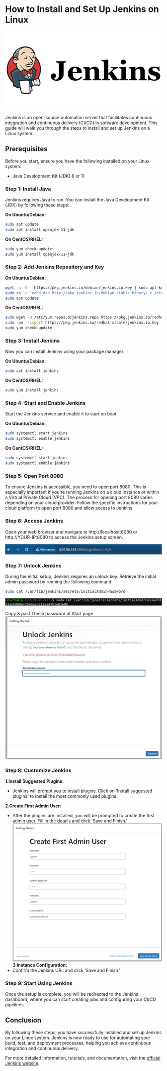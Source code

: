 # How to Install and Set Up Jenkins on Linux

![Jenkins Logo](../assets/jenkins/jenkin.png)

Jenkins is an open-source automation server that facilitates continuous integration and continuous delivery (CI/CD) in software development. This guide will walk you through the steps to install and set up Jenkins on a Linux system.

## Prerequisites


Before you start, ensure you have the following installed on your Linux system:

- Java Development Kit (JDK) 8 or 11

### Step 1: Install Java

Jenkins requires Java to run. You can install the Java Development Kit (JDK) by following these steps:

**On Ubuntu/Debian:**
```sh
sudo apt update
sudo apt install openjdk-11-jdk
```
**On CentOS/RHEL:**
```sh
sudo yum check-update
sudo yum install openjdk-11-jdk
```

### Step 2: Add Jenkins Repository and Key

**On Ubuntu/Debian:**
```sh
wget -q -O - https://pkg.jenkins.io/debian/jenkins.io.key | sudo apt-key add -
sudo sh -c 'echo deb http://pkg.jenkins.io/debian-stable binary/ > /etc/apt/sources.list.d/jenkins.list'
sudo apt update
```
**On CentOS/RHEL:**
```sh
sudo wget -O /etc/yum.repos.d/jenkins.repo https://pkg.jenkins.io/redhat-stable/jenkins.repo
sudo rpm --import https://pkg.jenkins.io/redhat-stable/jenkins.io.key
sudo yum check-update
```

### Step 3: Install Jenkins
Now you can install Jenkins using your package manager.

**On Ubuntu/Debian:**
```sh
sudo apt install jenkins
```
**On CentOS/RHEL:**
```sh
sudo yum install jenkins
```

### Step 4: Start and Enable Jenkins
Start the Jenkins service and enable it to start on boot.

**On Ubuntu/Debian:**
```sh
sudo systemctl start jenkins
sudo systemctl enable jenkins
```
**On CentOS/RHEL:**
```sh
sudo systemctl start jenkins
sudo systemctl enable jenkins
```

### Step 5: Open Port 8080
To ensure Jenkins is accessible, you need to open port 8080. This is especially important if you're running Jenkins on a cloud instance or within a Virtual Private Cloud (VPC). The process for opening port 8080 varies depending on your cloud provider. Follow the specific instructions for your cloud platform to open port 8080 and allow access to Jenkins.

### Step 6: Access Jenkins
Open your web browser and navigate to http://localhost:8080 or http://YOUR-IP:8080 to access the Jenkins setup screen.

![Jenkin-Url](../assets/jenkins/jenkins-url.png)


### Step 7: Unlock Jenkins
During the initial setup, Jenkins requires an unlock key. Retrieve the initial admin password by running the following command:
```sh
sudo cat /var/lib/jenkins/secrets/initialAdminPassword
```
![jenkins-init-pass-cmd](../assets/jenkins/jenkins-initial-pass-cmd.png)

Copy & past These password at Start page
![Jenkins start page](../assets/jenkins/jenkint-start-page.png)


### Step 8: Customize Jenkins
**1.Install Suggested Plugins:**
- Jenkins will prompt you to install plugins. Click on 'Install suggested plugins' to install the most commonly used plugins.

**2.Create First Admin User:**
- After the plugins are installed, you will be prompted to create the first admin user. Fill in the details and click 'Save and Finish.'
![alt text](../assets/jenkins/jenkins-first-admin.png)
**3.Instance Configuration:**
- Confirm the Jenkins URL and click 'Save and Finish.'

### Step 9: Start Using Jenkins
Once the setup is complete, you will be redirected to the Jenkins dashboard, where you can start creating jobs and configuring your CI/CD pipelines.

## Conclusion

By following these steps, you have successfully installed and set up Jenkins on your Linux system. Jenkins is now ready to use for automating your build, test, and deployment processes, helping you achieve continuous integration and continuous delivery.

For more detailed information, tutorials, and documentation, visit the [official Jenkins website](https://www.jenkins.io/).

